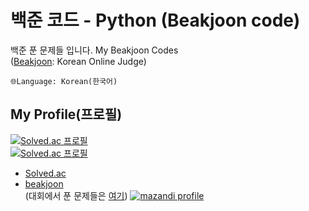 # 백준 코드 - Python (Beakjoon code)
백준 푼 문제들 입니다.
My Beakjoon Codes<br> (<a href='https://www.acmicpc.net/'>Beakjoon</a>: Korean Online Judge)<br>

    🌐Language: Korean(한국어)

## My Profile(프로필)
[![Solved.ac 프로필](http://mazassumnida.wtf/api/v2/generate_badge?boj=dongmin)](https://solved.ac/dongmin)<br>
[![Solved.ac 프로필](http://mazassumnida.wtf/api/mini/generate_badge?boj=dongmin)](https://solved.ac/dongmin)

- <a href='https://solved.ac/profile/dongmin'>Solved.ac</a><br>
- <a href='https://www.acmicpc.net/user/dongmin'>beakjoon</a><br>
(대회에서 푼 문제들은 <a href='https://github.com/happydm09/Beakjoon-Contest'>여기</a>)
[![mazandi profile](http://mazandi.herokuapp.com/api?handle=dongmin&theme=dark)](https://solved.ac/dongmin)
<br>
